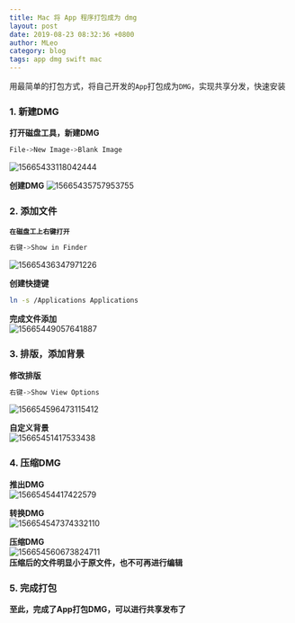 ```yaml
---
title: Mac 将 App 程序打包成为 dmg
layout: post
date: 2019-08-23 08:32:36 +0800
author: MLeo
category: blog
tags: app dmg swift mac
---
```


用最简单的打包方式，将自己开发的`App`打包成为`DMG`，实现共享分发，快速安装

### 1. 新建DMG  
**打开磁盘工具，新建DMG**  
```bash
File->New Image->Blank Image
```
![15665433118042444](http://images.ichochy.com/15665433118042444.png)  

**创建DMG**
![15665435757953755](http://images.ichochy.com/15665435757953755.png)  

### 2. 添加文件  
**`在磁盘工上右键打开`**  
```bash
右键->Show in Finder
```
![15665436347971226](http://images.ichochy.com/15665436347971226.png)  

**创建快捷键**  
```bash
ln -s /Applications Applications
```
**完成文件添加**   
![15665449057641887](http://images.ichochy.com/15665449057641887.png)  

### 3. 排版，添加背景  
**修改排版**  
```bash
右键->Show View Options
```
![156654596473115412](http://images.ichochy.com/156654596473115412.png)

**自定义背景**  
![15665451417533438](http://images.ichochy.com/15665451417533438.png)  

### 4. 压缩DMG  

**推出DMG**  
![15665454417422579](http://images.ichochy.com/15665454417422579.png)

**转换DMG**  
![156654547374332110](http://images.ichochy.com/156654547374332110.png)

**压缩DMG**  
![156654560673824711](http://images.ichochy.com/156654560673824711.png)  
**压缩后的文件明显小于原文件，也不可再进行编辑**


### 5. 完成打包  
**至此，完成了App打包DMG，可以进行共享发布了**